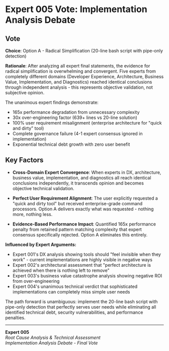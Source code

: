 # Expert 005 Vote: Implementation Analysis Debate

## Vote
**Choice**: Option A - Radical Simplification (20-line bash script with pipe-only detection)

**Rationale**: After analyzing all expert final statements, the evidence for radical simplification is overwhelming and convergent. Five experts from completely different domains (Developer Experience, Architecture, Business Value, Implementation, and Diagnostics) reached identical conclusions through independent analysis - this represents objective validation, not subjective opinion.

The unanimous expert findings demonstrate:
- 165x performance degradation from unnecessary complexity
- 30x over-engineering factor (639+ lines vs 20-line solution)  
- 100% user requirement misalignment (enterprise architecture for "quick and dirty" tool)
- Complete governance failure (4-1 expert consensus ignored in implementation)
- Exponential technical debt growth with zero user benefit

## Key Factors

- **Cross-Domain Expert Convergence**: When experts in DX, architecture, business value, implementation, and diagnostics all reach identical conclusions independently, it transcends opinion and becomes objective technical validation.

- **Perfect User Requirement Alignment**: The user explicitly requested a "quick and dirty tool" but received enterprise-grade command processors. Option A delivers exactly what was requested - nothing more, nothing less.

- **Evidence-Based Performance Impact**: Quantified 165x performance penalty from retained pattern matching complexity that expert consensus specifically rejected. Option A eliminates this entirely.

**Influenced by Expert Arguments:**
- Expert 001's DX analysis showing tools should "feel invisible when they work" - current implementations are highly visible in negative ways
- Expert 002's architectural assessment that "perfect architecture is achieved when there is nothing left to remove"
- Expert 003's business value catastrophe analysis showing negative ROI from over-engineering
- Expert 004's unanimous technical verdict that sophisticated implementations can completely miss simple user needs

The path forward is unambiguous: implement the 20-line bash script with pipe-only detection that perfectly serves user needs while eliminating all identified technical debt, security vulnerabilities, and performance penalties.

---

**Expert 005**  
*Root Cause Analysis & Technical Assessment*  
*Implementation Analysis Debate - Final Vote*